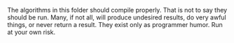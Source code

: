 The algorithms in this folder should compile properly. That is not to say they should be run.
Many, if not all, will produce undesired results, do very awful things, or never return a result.
They exist only as programmer humor. Run at your own risk.
